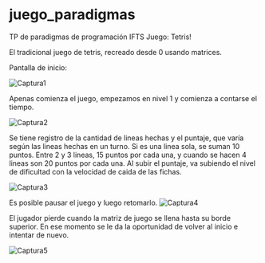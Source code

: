 # juego_paradigmas
TP de paradigmas de programación IFTS
Juego: Tetris!

El tradicional juego de tetris, recreado desde 0 usando matrices.

Pantalla de inicio: 

![Captura1](https://user-images.githubusercontent.com/82178152/145593616-5157739f-b7ec-44b5-a921-dd718322cdf6.JPG)

Apenas comienza el juego, empezamos en nivel 1 y comienza a contarse el tiempo.

![Captura2](https://user-images.githubusercontent.com/82178152/145593697-9e0cddc5-92df-4cc3-8bc0-923ecf9ec11d.JPG)

Se tiene registro de la cantidad de lineas hechas y el puntaje, que varía según las lineas hechas en un turno. Si es una linea sola, se suman 10 puntos. Entre 2 y 3 lineas, 15 puntos por cada una, y cuando se hacen 4 lineas son 20 puntos por cada una. Al subir el puntaje, va subiendo el nivel de dificultad con la velocidad de caida de las fichas.

![Captura3](https://user-images.githubusercontent.com/82178152/145593899-a7aae0eb-6fd1-4b37-bdef-94ecf7fc5277.JPG)

Es posible pausar el juego y luego retomarlo.
![Captura4](https://user-images.githubusercontent.com/82178152/145594042-0e42d53a-cea9-4361-ae34-9a02c1f3daef.JPG)

El jugador pierde cuando la matriz de juego se llena hasta su borde superior. En ese momento se le da la oportunidad de volver al inicio e intentar de nuevo.

![Captura5](https://user-images.githubusercontent.com/82178152/145594100-00683356-c45b-419a-a817-e2aeb4b1f6bb.JPG)


